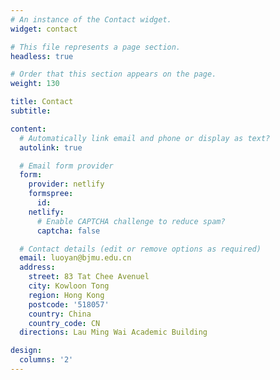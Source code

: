 ```yaml
---
# An instance of the Contact widget.
widget: contact

# This file represents a page section.
headless: true

# Order that this section appears on the page.
weight: 130

title: Contact
subtitle:

content:
  # Automatically link email and phone or display as text?
  autolink: true

  # Email form provider
  form:
    provider: netlify
    formspree:
      id:
    netlify:
      # Enable CAPTCHA challenge to reduce spam?
      captcha: false

  # Contact details (edit or remove options as required)
  email: luoyan@bjmu.edu.cn
  address:
    street: 83 Tat Chee Avenuel
    city: Kowloon Tong
    region: Hong Kong
    postcode: '518057'
    country: China
    country_code: CN
  directions: Lau Ming Wai Academic Building

design:
  columns: '2'
---
```

